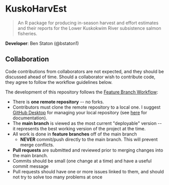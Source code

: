 # KuskoHarvEst

> An R package for producing in-season harvest and effort estimates and their reports for the Lower Kuskokwim River subsistence salmon fisheries.

**Developer**: Ben Staton (@bstaton1)

## Collaboration

Code contributions from collaborators are not expected, and they should be discussed ahead of time. Should a collaborator wish to contribute code, they agree to follow the workflow guidelines below.

The development of this repository follows the [Feature Branch Workflow](https://www.atlassian.com/git/tutorials/comparing-workflows/feature-branch-workflow):

* There is **one remote repository** -- no forks.
* Contributors must clone the remote repository to a local one. I suggest [GitHub Desktop](https://desktop.github.com/) for managing your local repository (see [here](https://docs.github.com/en/desktop) for documentation).
* The **main branch** is viewed as the most current "deployable" version -- it represents the best working version of the project at the time.
* All work is done in **feature branches** off of the main branch
  * **NEVER** commit/push directly to the main branch. This will prevent merge conflicts.
* **Pull requests** are submitted and reviewed prior to merging changes into the main branch. 
* Commits should be small (one change at a time) and have a useful commit message
* Pull requests should have one or more issues linked to them, and should not try to solve too many problems at once
